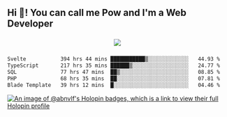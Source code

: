 <h2 align="left">Hi 👋! You can call me Pow and I'm a Web Developer</h2>

###

<div align="center">
  <img src="https://profile-counter.glitch.me/abnvlf/count.svg?"  />
</div>

###

<!--START_SECTION:waka-->

```txt
Svelte           394 hrs 44 mins ███████████▒░░░░░░░░░░░░░   44.93 %
TypeScript       217 hrs 35 mins ██████▒░░░░░░░░░░░░░░░░░░   24.77 %
SQL              77 hrs 47 mins  ██▒░░░░░░░░░░░░░░░░░░░░░░   08.85 %
PHP              68 hrs 35 mins  ██░░░░░░░░░░░░░░░░░░░░░░░   07.81 %
Blade Template   39 hrs 12 mins  █░░░░░░░░░░░░░░░░░░░░░░░░   04.46 %
```

<!--END_SECTION:waka-->
<!-- <img src="https://raw.githubusercontent.com/abnvlf/abnvlf/output/snake.svg" alt="Snake animation" /> -->

<!-- <a href="https://open.spotify.com/user/31py3qwahsl76foqwc5f55butple">
  <img src="https://spotify-recently-played-readme.vercel.app/api?user=31py3qwahsl76foqwc5f55butple&count=5&unique=false" alt="Spotify recently played"  />
</a> -->

[![An image of @abnvlf's Holopin badges, which is a link to view their full Holopin profile](https://holopin.me/abnvlf)](https://holopin.io/@abnvlf)

###
